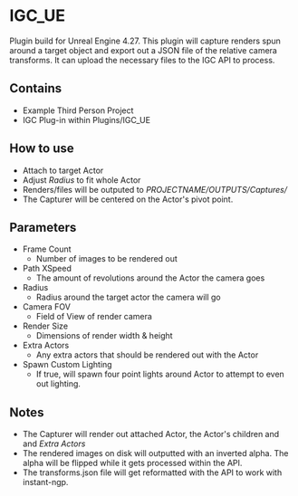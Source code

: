 # IGC_UE
 
Plugin build for Unreal Engine 4.27. This plugin will capture renders spun around a target object and export out a JSON file of the relative camera transforms. It can upload the necessary files to the IGC API to process.

## Contains
* Example Third Person Project
* IGC Plug-in within Plugins/IGC_UE

## How to use
* Attach to target Actor
* Adjust *Radius* to fit whole Actor
* Renders/files will be outputed to *PROJECTNAME/OUTPUTS/Captures/*
* The Capturer will be centered on the Actor's pivot point.

## Parameters
* Frame Count
    * Number of images to be rendered out
* Path XSpeed
    * The amount of revolutions around the Actor the camera goes
* Radius
    * Radius around the target actor the camera will go
* Camera FOV
    * Field of View of render camera
* Render Size
    * Dimensions of render width & height
* Extra Actors
    * Any extra actors that should be rendered out with the Actor
* Spawn Custom Lighting
    * If true, will spawn four point lights around Actor to attempt to even out lighting.

## Notes
* The Capturer will render out attached Actor, the Actor's children and and *Extra Actors*
* The rendered images on disk will outputted with an inverted alpha. The alpha will be flipped while it gets processed within the API.
* The transforms.json file will get reformatted with the API to work with instant-ngp.


